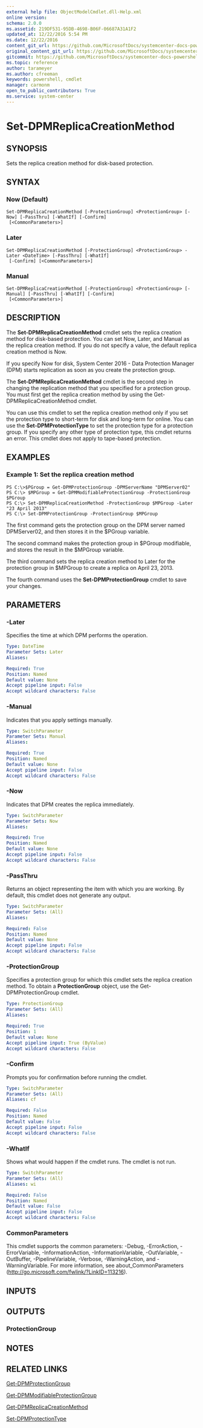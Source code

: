 ```yaml
---
external help file: ObjectModelCmdlet.dll-Help.xml
online version: 
schema: 2.0.0
ms.assetid: 219DF531-95DB-4698-B06F-06687A31A1F2
updated_at: 12/22/2016 5:54 PM
ms.date: 12/22/2016
content_git_url: https://github.com/MicrosoftDocs/systemcenter-docs-powershell/blob/live/systemcenter-cmdlets/SystemCenter2016/DataProtectionManager/vlatest/Set-DPMReplicaCreationMethod.md
original_content_git_url: https://github.com/MicrosoftDocs/systemcenter-docs-powershell/blob/live/systemcenter-cmdlets/SystemCenter2016/DataProtectionManager/vlatest/Set-DPMReplicaCreationMethod.md
gitcommit: https://github.com/MicrosoftDocs/systemcenter-docs-powershell/blob/17c3a51bd892aad46c731d9f381f0704b4815004/systemcenter-cmdlets/SystemCenter2016/DataProtectionManager/vlatest/Set-DPMReplicaCreationMethod.md
ms.topic: reference
author: tarameyer
ms.author: cfreeman
keywords: powershell, cmdlet
manager: carmonm
open_to_public_contributors: True
ms.service: system-center
---
```


# Set-DPMReplicaCreationMethod

## SYNOPSIS
Sets the replica creation method for disk-based protection.

## SYNTAX

### Now (Default)
```
Set-DPMReplicaCreationMethod [-ProtectionGroup] <ProtectionGroup> [-Now] [-PassThru] [-WhatIf] [-Confirm]
 [<CommonParameters>]
```

### Later
```
Set-DPMReplicaCreationMethod [-ProtectionGroup] <ProtectionGroup> -Later <DateTime> [-PassThru] [-WhatIf]
 [-Confirm] [<CommonParameters>]
```

### Manual
```
Set-DPMReplicaCreationMethod [-ProtectionGroup] <ProtectionGroup> [-Manual] [-PassThru] [-WhatIf] [-Confirm]
 [<CommonParameters>]
```

## DESCRIPTION
The **Set-DPMReplicaCreationMethod** cmdlet sets the replica creation method for disk-based protection.
You can set Now, Later, and Manual as the replica creation method.
If you do not specify a value, the default replica creation method is Now.

If you specify Now for disk, System Center 2016 - Data Protection Manager (DPM) starts replication as soon as you create the protection group.

The **Set-DPMReplicaCreationMethod** cmdlet is the second step in changing the replication method that you specified for a protection group.
You must first get the replica creation method by using the Get-DPMReplicaCreationMethod cmdlet.

You can use this cmdlet to set the replica creation method only if you set the protection type to short-term for disk and long-term for online.
You can use the **Set-DPMProtectionType** to set the protection type for a protection group.
If you specify any other type of protection type, this cmdlet returns an error.
This cmdlet does not apply to tape-based protection.

## EXAMPLES

### Example 1: Set the replica creation method
```
PS C:\>$PGroup = Get-DPMProtectionGroup -DPMServerName "DPMServer02"
PS C:\> $MPGroup = Get-DPMModifiableProtectionGroup -ProtectionGroup $PGroup
PS C:\> Set-DPMReplicaCreationMethod -ProtectionGroup $MPGroup -Later "23 April 2013"
PS C:\> Set-DPMProtectionGroup -ProtectionGroup $MPGroup
```

The first command gets the protection group on the DPM server named DPMServer02, and then stores it in the $PGroup variable.

The second command makes the protection group in $PGroup modifiable, and stores the result in the $MPGroup variable.

The third command sets the replica creation method to Later for the protection group in $MPGroup to create a replica on April 23, 2013.

The fourth command uses the **Set-DPMProtectionGroup** cmdlet to save your changes.

## PARAMETERS

### -Later
Specifies the time at which DPM performs the operation.

```yaml
Type: DateTime
Parameter Sets: Later
Aliases: 

Required: True
Position: Named
Default value: None
Accept pipeline input: False
Accept wildcard characters: False
```

### -Manual
Indicates that you apply settings manually.

```yaml
Type: SwitchParameter
Parameter Sets: Manual
Aliases: 

Required: True
Position: Named
Default value: None
Accept pipeline input: False
Accept wildcard characters: False
```

### -Now
Indicates that DPM creates the replica immediately.

```yaml
Type: SwitchParameter
Parameter Sets: Now
Aliases: 

Required: True
Position: Named
Default value: None
Accept pipeline input: False
Accept wildcard characters: False
```

### -PassThru
Returns an object representing the item with which you are working.
By default, this cmdlet does not generate any output.

```yaml
Type: SwitchParameter
Parameter Sets: (All)
Aliases: 

Required: False
Position: Named
Default value: None
Accept pipeline input: False
Accept wildcard characters: False
```

### -ProtectionGroup
Specifies a protection group for which this cmdlet sets the replica creation method.
To obtain a **ProtectionGroup** object, use the Get-DPMProtectionGroup cmdlet.

```yaml
Type: ProtectionGroup
Parameter Sets: (All)
Aliases: 

Required: True
Position: 1
Default value: None
Accept pipeline input: True (ByValue)
Accept wildcard characters: False
```

### -Confirm
Prompts you for confirmation before running the cmdlet.

```yaml
Type: SwitchParameter
Parameter Sets: (All)
Aliases: cf

Required: False
Position: Named
Default value: False
Accept pipeline input: False
Accept wildcard characters: False
```

### -WhatIf
Shows what would happen if the cmdlet runs.
The cmdlet is not run.

```yaml
Type: SwitchParameter
Parameter Sets: (All)
Aliases: wi

Required: False
Position: Named
Default value: False
Accept pipeline input: False
Accept wildcard characters: False
```

### CommonParameters
This cmdlet supports the common parameters: -Debug, -ErrorAction, -ErrorVariable, -InformationAction, -InformationVariable, -OutVariable, -OutBuffer, -PipelineVariable, -Verbose, -WarningAction, and -WarningVariable. For more information, see about_CommonParameters (http://go.microsoft.com/fwlink/?LinkID=113216).

## INPUTS

## OUTPUTS

### ProtectionGroup

## NOTES

## RELATED LINKS

[Get-DPMProtectionGroup](xref:SystemCenter2016/DataProtectionManager/vlatest/Get-DPMProtectionGroup.md)

[Get-DPMModifiableProtectionGroup](xref:SystemCenter2016/DataProtectionManager/vlatest/Get-DPMModifiableProtectionGroup.md)

[Get-DPMReplicaCreationMethod](xref:SystemCenter2016/DataProtectionManager/vlatest/Get-DPMReplicaCreationMethod.md)

[Set-DPMProtectionType](xref:SystemCenter2016/DataProtectionManager/vlatest/Set-DPMProtectionType.md)

